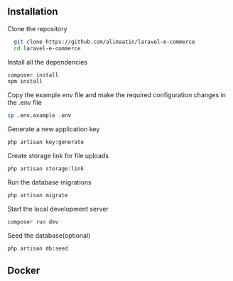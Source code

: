 ## Installation

Clone the repository
```bash
  git clone https://github.com/alimaatin/laravel-e-commerce
  cd laravel-e-commerce
```
Install all the dependencies
```bash
composer install
npm install
```
Copy the example env file and make the required configuration changes in the .env file
```bash
cp .env.example .env
```
Generate a new application key
```bash
php artisan key:generate
```
Create storage link for file uploads
```bash
php artisan storage:link
```
Run the database migrations
```bash
php artisan migrate
```
Start the local development server
```bash
composer run dev
```
Seed the database(optional)
```bash
php artisan db:seed
```
## Docker
